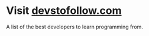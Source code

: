 # Visit [devstofollow.com](https://devstofollow.com)

A list of the best developers to learn programming from.
